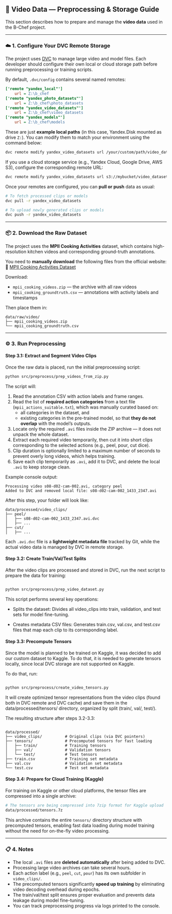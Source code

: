 ## 🎥 Video Data — Preprocessing & Storage Guide

This section describes how to prepare and manage the **video data** used in the B-Chef project.

---

### ☁️ 1. Configure Your DVC Remote Storage

The project uses [DVC](https://dvc.org/) to manage large video and model files.
Each developer should configure their own local or cloud storage path before running preprocessing or training scripts.

By default, `.dvc/config` contains several named remotes:

```ini
['remote "yandex_local"']
    url = Z:\b_chef
['remote "yandex_photo_datasets"']
    url = Z:\b_chef\photo_datasets
['remote "yandex_video_datasets"']
    url = Z:\b_chef\video_datasets
['remote "yandex_models"']
    url = Z:\b_chef\models
```

These are just **example local paths** (in this case, Yandex.Disk mounted as drive `Z:`).
You can modify them to match your environment using the command below:

```bash
dvc remote modify yandex_video_datasets url /your/custom/path/video_datasets
```

If you use a cloud storage service (e.g., Yandex Cloud, Google Drive, AWS S3), configure the corresponding remote URL:

```bash
dvc remote modify yandex_video_datasets url s3://mybucket/video_datasets
```

Once your remotes are configured, you can **pull or push** data as usual:

```bash
# To fetch processed clips or models
dvc pull -r yandex_video_datasets

# To upload newly generated clips or models
dvc push -r yandex_video_datasets
```

---

### 📦 2. Download the Raw Dataset

The project uses the **MPII Cooking Activities** dataset, which contains high-resolution kitchen videos and corresponding ground-truth annotations.

You need to **manually download** the following files from the official website:
🔗 [MPII Cooking Activities Dataset](https://www.mpii.de/computervision/benchmark/mpiicooking/)

Download:

* `mpii_cooking_videos.zip` — the archive with all raw videos
* `mpii_cooking_groundtruth.csv` — annotations with activity labels and timestamps

Then place them in:

```
data/raw/video/
├── mpii_cooking_videos.zip
└── mpii_cooking_groundtruth.csv
```

---

### ⚙️ 3. Run Preprocessing

#### Step 3.1: Extract and Segment Video Clips

Once the raw data is placed, run the initial preprocessing script:

```bash
python src/preprocess/prep_videos_from_zip.py
```

The script will:

1. Read the annotation CSV with action labels and frame ranges.
2. Read the list of **required action categories** from a text file (`mpii_actions_suitable.txt`), which was manually curated based on:
   * all categories in the dataset, and
   * existing categories in the pre-trained model,
     so that **they do not overlap** with the model’s outputs.
3. Locate only the required `.avi` files inside the ZIP archive — it does not unpack the whole dataset.
4. Extract each required video temporarily, then cut it into short clips corresponding to the selected actions (e.g., peel, pour, cut dice).
5. Clip duration is optionally limited to a maximum number of seconds to prevent overly long videos, which helps training.
6. Save each clip temporarily as `.avi`, add it to DVC, and delete the local `.avi` to keep storage clean.

Example console output:

```
Processing video s08-d02-cam-002.avi, category peel
Added to DVC and removed local file: s08-d02-cam-002_1433_2347.avi
```

After this step, your folder will look like:

```
data/processed/video_clips/
├── peel/
│   ├── s08-d02-cam-002_1433_2347.avi.dvc
│   ├── ...
├── cut/
│   ├── ...
```

Each `.avi.dvc` file is a **lightweight metadata file** tracked by Git, while the actual video data is managed by DVC in remote storage.

#### Step 3.2: Create Train/Val/Test Splits

After the video clips are processed and stored in DVC, run the next script to prepare the data for training:
```bash

python src/preprocess/prep_video_dataset.py
```

This script performs several key operations:

- Splits the dataset: Divides all video_clips into train, validation, and test sets for model fine-tuning.

- Creates metadata CSV files: Generates train.csv, val.csv, and test.csv files that map each clip to its corresponding label.

#### Step 3.3: Precompute Tensors

Since the model is planned to be trained on Kaggle, it was decided to add our custom dataset to Kaggle. To do that, it is needed to generate tensors locally, since local DVC storage are not supported on Kaggle.

To do that, run:
```bash

python src/preprocess/create_video_tensors.py
```
It will create optimized tensor representations from the video clips (found both in DVC remote and DVC cache) and save them in the data/processed/tensors/ directory, organized by split (train/, val/, test/).

The resulting structure after steps 3.2-3.3:
```text

data/processed/
├── video_clips/          # Original clips (via DVC pointers)
├── tensors/              # Precomputed tensors for fast loading
│   ├── train/            # Training tensors
│   ├── val/              # Validation tensors
│   └── test/             # Test tensors
├── train.csv             # Training set metadata
├── val.csv               # Validation set metadata  
└── test.csv              # Test set metadata
```

#### Step 3.4: Prepare for Cloud Training (Kaggle)

For training on Kaggle or other cloud platforms, the tensor files are compressed into a single archive:

```bash
# The tensors are being compressed into 7zip format for Kaggle upload
data/processed/tensors.7z
```

This archive contains the entire `tensors/` directory structure with precomputed tensors, enabling fast data loading during model training without the need for on-the-fly video processing.

---

### 📋 4. Notes

* The local `.avi` files are **deleted automatically** after being added to DVC.
* Processing large video archives can take several hours.
* Each action label (e.g., `peel`, `cut`, `pour`) has its own subfolder in `video_clips/`.
* The precomputed tensors significantly **speed up training** by eliminating video decoding overhead during epochs.
* The train/val/test split ensures proper evaluation and prevents data leakage during model fine-tuning.
* You can track preprocessing progress via logs printed to the console.

